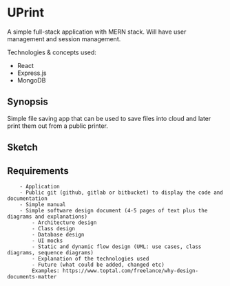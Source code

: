 # UPrint
A simple full-stack application with MERN stack. Will have user management and session management.

Technologies & concepts used:
- React
- Express.js
- MongoDB

## Synopsis

Simple file saving app that can be used to save files into cloud and later print them out from a public printer.


## Sketch


## Requirements

		- Application
		- Public git (github, gitlab or bitbucket) to display the code and documentation
		- Simple manual
		- Simple software design document (4-5 pages of text plus the diagrams and explanations)
			- Architecture design
			- Class design
			- Database design
			- UI mocks
			- Static and dynamic flow design (UML: use cases, class diagrams, sequence diagrams)
			- Explanation of the technologies used
			- Future (what could be added, changed etc)
			Examples: https://www.toptal.com/freelance/why-design-documents-matter


